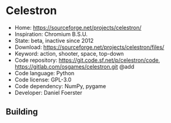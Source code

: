 # Celestron

- Home: https://sourceforge.net/projects/celestron/
- Inspiration: Chromium B.S.U.
- State: beta, inactive since 2012
- Download: https://sourceforge.net/projects/celestron/files/
- Keyword: action, shooter, space, top-down
- Code repository: https://git.code.sf.net/p/celestron/code, https://gitlab.com/osgames/celestron.git @add
- Code language: Python
- Code license: GPL-3.0
- Code dependency: NumPy, pygame
- Developer: Daniel Foerster

## Building

